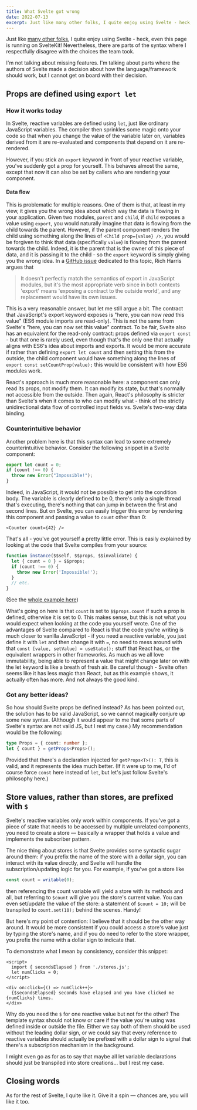 ```yaml
---
title: What Svelte got wrong
date: 2022-07-13
excerpt: Just like many other folks, I quite enjoy using Svelte - heck, even this page is running on SvelteKit! Nevertheless, there are parts of the syntax where I respectfully disagree with the choices the team took.
---
```


Just like [many other folks](https://www.reddit.com/r/sveltejs/comments/owmnbr/svelte_is_stackoverflows_most_loved_web_framework/), I quite enjoy using Svelte - heck, even this page is running on SvelteKit!
Nevertheless, there are parts of the syntax where I respectfully disagree with the choices the team took.

I'm not talking about missing features. I'm talking about parts where the authors of Svelte made a decision about how
the language/framework should work, but I cannot get on board with their decision.

## Props are defined using `export let`

### How it works today

In Svelte, reactive variables are defined using `let`, just like ordinary JavaScript variables.
The compiler then sprinkles some magic onto your code so that when you change the value of the variable later on, variables derived from it are re-evaluated and components that depend on it are re-rendered.

However, if you stick an `export` keyword in front of your reactive variable, you've suddenly got a prop for yourself.
This behaves almost the same, except that now it can also be set by callers who are rendering your component.

#### Data flow

This is problematic for multiple reasons. One of them is that, at least in my view, it gives you the wrong idea about
which way the data is flowing in your application. Given two modules, `parent` and `child`, if `child` exposes a value using
`export`, you would naturally imagine that data is flowing from the child towards the parent. However, if the parent
component renders the child using something along the lines of `<Child prop={value} />`, you would be forgiven to think
that data (specifically `value`) is flowing from the parent towards the child. Indeed, it is the parent that is the owner
of this piece of data, and it is passing it to the child - so the `export` keyword is simply giving you the wrong idea.
In a [GitHub issue](https://github.com/sveltejs/svelte/issues/3454) dedicated to this topic, Rich Harris argues that

> It doesn't perfectly match the semantics of export in JavaScript modules, but it's the most appropriate verb since in both contexts 'export' means 'exposing a contract to the outside world', and any replacement would have its own issues.

This is a very reasonable answer, but let me still argue a bit. The contract that JavaScript's export keyword exposes
is "here, you can now _read_ this value" (ES6 module imports are read-only). This is not the same from Svelte's "here, you
can now set this value" contract. To be fair, Svelte also has an equivalent for the read-only contract: props defined
via `export const` - but that one is rarely used, even though that's the only one that actually aligns with ES6's idea
about imports and exports. It would be more accurate if rather than defining `export let count` and then setting this from
the outside, the child component would have something along the lines of `export const setCountProp(value);` this would be
consistent with how ES6 modules work.

React's approach is much more reasonable here: a component can only read its props, not modify them. It can modify its
state, but that's normally not accessible from the outside. Then again, React's philosophy is stricter than Svelte's
when it comes to who can modify what - think of the strictly unidirectional data flow of controlled input fields vs.
Svelte's two-way data binding.

### Counterintuitive behavior

Another problem here is that this syntax can lead to some extremely counterintuitive behavior. Consider the following
snippet in a Svelte component:

```typescript
export let count = 0;
if (count !== 0) {
  throw new Error("Impossible!");
}
```

Indeed, in JavaScript, it would not be possible to get into the condition body. The variable is clearly defined to be 0,
there's only a single thread that's executing, there's nothing that can jump in between the first and second lines. But
on Svelte, you can easily trigger this error by rendering this component and passing a value to `count` other than 0:

```tsx
<Counter count={42} />
```

That's all - you've got yourself a pretty little error. This is easily explained by looking at the code that Svelte
compiles from your source:

```typescript
function instance($$self, $$props, $$invalidate) {
  let { count = 0 } = $$props;
  if (count !== 0) {
    throw new Error('Impossible!');
  }
  // etc.
}
```

(See the [whole example here](https://svelte.dev/repl/0b6d90755f2943feadbb087f485edae3?version=3.49.0.))

What's going on here is that `count` is set to `$$props.count` if such a prop is defined, otherwise it is set to 0. This
makes sense, but this is not what you would expect when looking at the code you yourself wrote.
One of the advantages of Svelte compared to React is that the code you're writing is much closer to vanilla JavaScript -
if you need a reactive variable, you just define it with `let` and then change it with `=`, no need to mess around with that
`const [value, setValue] = useState();` stuff that React has, or the equivalent wrappers in other frameworks. As much as
we all love immutability, being able to represent a value that might change later on with the let keyword is like a
breath of fresh air. Be careful though - Svelte often seems like it has less magic than React, but as this example
shows, it actually often has more. And not always the good kind.

### Got any better ideas?

So how should Svelte props be defined instead? As has been pointed out, the solution has to be valid JavaScript, so we
cannot magically conjure up some new syntax. (Although it would appear to me that some parts of Svelte's syntax are not
valid JS, but I rest my case.) My recommendation would be the following:

```typescript
type Props = { count: number };
let { count } = getProps<Props>();
```

Provided that there's a declaration injected for `getProps<T>(): T`, this is valid, and it represents the idea much
better. (If it were up to me, I'd of course force `const` here instead of `let`, but let's just follow Svelte's philosophy
here.)

## Store values, rather than stores, are prefixed with `$`

Svelte's reactive variables only work within components. If you've got a piece of state that needs to be accessed by
multiple unrelated components, you need to create a store — basically a wrapper that holds a value and implements the
subscriber pattern.

The nice thing about stores is that Svelte provides some syntactic sugar around them: if you prefix the name of the
store with a dollar sign, you can interact with its value directly, and Svelte will handle the subscription/updating
logic for you. For example, if you've got a store like

```typescript
const count = writable(0);
```

then referencing the count variable will yield a store with its methods and all, but referring to `$count` will give you
the store's current value. You can even set/update the value of the store: a statement of `$count = 10;` will be
transpiled to `count.set(10);` behind the scenes. Handy!

But here's my point of contention: I believe that it should be the other way around. It would be more consistent if you
could access a store's value just by typing the store's name, and if you do need to refer to the store wrapper, you
prefix the name with a dollar sign to indicate that.

To demonstrate what I mean by consistency, consider this snippet:
```svelte
<script>
  import { secondsElapsed } from './stores.js';
  let numClicks = 0;
</script>

<div on:click={() => numClick++}>
  {$secondsElapsed} seconds have elapsed and you have clicked me {numClicks} times.
</div>
```

Why do you need the `$` for one reactive value but not for the other? The template syntax should not know or care if the value you're using was defined inside or outside the file. Either we say both of them should be used without the leading dollar sign, or we could say that every reference to reactive variables should actually be prefixed with a dollar sign to signal that there's a subscription mechanism in the background.

I might even go as for as to say that maybe all let variable declarations should just be transpiled into store creations... but I rest my case.

## Closing words

As for the rest of Svelte, I quite like it. Give it a spin — chances are, you will like it too.

